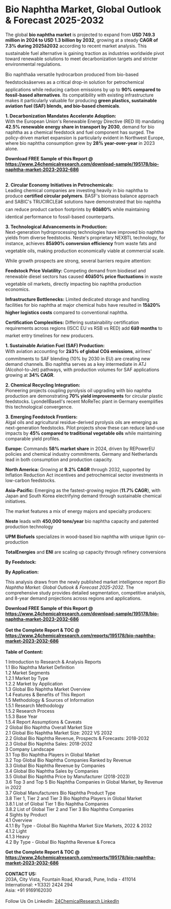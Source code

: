 <h1>Bio Naphtha Market, Global Outlook &amp; Forecast 2025-2032</h1><p>The global <strong>bio naphtha market</strong> is projected to expand from <strong>USD 749.3 million in 2024 to USD 1.3 billion by 2032</strong>, growing at a steady <strong>CAGR of 7.3% during 2025â2032</strong> according to recent market analysis. This sustainable fuel alternative is gaining traction as industries worldwide pivot toward renewable solutions to meet decarbonization targets and stricter environmental regulations.</p><p>Bio naphthaâa versatile hydrocarbon produced from bio-based feedstocksâserves as a critical drop-in solution for petrochemical applications while reducing carbon emissions by up to <strong>90% compared to fossil-based alternatives</strong>. Its compatibility with existing infrastructure makes it particularly valuable for producing <strong>green plastics, sustainable aviation fuel (SAF) blends, and bio-based chemicals</strong>.</p><p><strong>1. Decarbonization Mandates Accelerate Adoption:</strong><br>
With the European Union's Renewable Energy Directive (RED III) mandating <strong>42.5% renewable energy share in transport by 2030</strong>, demand for bio naphtha as a chemical feedstock and fuel component has surged. The policy-driven market expansion is particularly evident in Northwest Europe, where bio naphtha consumption grew by <strong>28% year-over-year</strong> in 2023 alone.</p><div><b>Download FREE Sample of this Report @ 
            <a href="https://www.24chemicalresearch.com/download-sample/195178/bio-naphtha-market-2023-2032-686">
            https://www.24chemicalresearch.com/download-sample/195178/bio-naphtha-market-2023-2032-686</a></b></div><br><p><strong>2. Circular Economy Initiatives in Petrochemicals:</strong><br>
Leading chemical companies are investing heavily in bio naphtha to produce <strong>certified circular polymers</strong>. BASF's biomass balance approach and SABIC's TRUCIRCLEâ¢ solutions have demonstrated that bio naphtha can reduce product carbon footprints by <strong>60â80%</strong> while maintaining identical performance to fossil-based counterparts.</p><p><strong>3. Technological Advancements in Production:</strong><br>
Next-generation hydroprocessing technologies have improved bio naphtha yields from diverse feedstocks. Neste's proprietary NEXBTL technology, for instance, achieves <strong>85â90% conversion efficiency</strong> from waste fats and vegetable oils, making production economically viable at commercial scale.</p><p>While growth prospects are strong, several barriers require attention:</p><p><strong>Feedstock Price Volatility:</strong> Competing demand from biodiesel and renewable diesel sectors has caused <strong>40â50% price fluctuations</strong> in waste vegetable oil markets, directly impacting bio naphtha production economics.</p><p><strong>Infrastructure Bottlenecks:</strong> Limited dedicated storage and handling facilities for bio naphtha at major chemical hubs have resulted in <strong>15â20% higher logistics costs</strong> compared to conventional naphtha.</p><p><strong>Certification Complexities:</strong> Differing sustainability certification requirements across regions (ISCC EU vs RSB vs RED) add <strong>6â9 months</strong> to market entry timelines for new producers.</p><p><strong>1. Sustainable Aviation Fuel (SAF) Production:</strong><br>
With aviation accounting for <strong>2â3% of global COâ emissions</strong>, airlines' commitments to SAF blending (10% by 2030 in EU) are creating new demand channels. Bio naphtha serves as a key intermediate in ATJ (Alcohol-to-Jet) pathways, with production volumes for SAF applications growing at <strong>34% CAGR</strong>.</p><p><strong>2. Chemical Recycling Integration:</strong><br>
Pioneering projects coupling pyrolysis oil upgrading with bio naphtha production are demonstrating <strong>70% yield improvements</strong> for circular plastic feedstocks. LyondellBasell's recent MoReTec plant in Germany exemplifies this technological convergence.</p><p><strong>3. Emerging Feedstock Frontiers:</strong><br>
Algal oils and agricultural residue-derived pyrolysis oils are emerging as next-generation feedstocks. Pilot projects show these can reduce land-use impacts by <strong>45% compared to traditional vegetable oils</strong> while maintaining comparable yield profiles.</p><p><strong>Europe:</strong> Commands <strong>58% market share</strong> in 2024, driven by REPowerEU policies and chemical industry commitments. Germany and Netherlands lead in both consumption and production capacity.</p><p><strong>North America:</strong> Growing at <strong>9.2% CAGR</strong> through 2032, supported by Inflation Reduction Act incentives and petrochemical sector investments in low-carbon feedstocks.</p><p><strong>Asia-Pacific:</strong> Emerging as the fastest-growing region (<strong>11.7% CAGR</strong>), with Japan and South Korea electrifying demand through sustainable chemical initiatives.</p><p>The market features a mix of energy majors and specialty producers:</p><p><strong>Neste</strong> leads with <strong>450,000 tons/year</strong> bio naphtha capacity and patented production technology</p><p><strong>UPM Biofuels</strong> specializes in wood-based bio naphtha with unique lignin co-production</p><p><strong>TotalEnergies</strong> and <strong>ENI</strong> are scaling up capacity through refinery conversions</p><p><strong>By Feedstock:</strong></p><p><strong>By Application:</strong></p><p>This analysis draws from the newly published market intelligence report <em>Bio Naphtha Market: Global Outlook &amp; Forecast 2025-2032</em>. The comprehensive study provides detailed segmentation, competitive analysis, and 8-year demand projections across regions and applications.</p><div><b>Download FREE Sample of this Report @ 
            <a href="https://www.24chemicalresearch.com/download-sample/195178/bio-naphtha-market-2023-2032-686">
            https://www.24chemicalresearch.com/download-sample/195178/bio-naphtha-market-2023-2032-686</a></b></div><br><div><b>Get the Complete Report & TOC @ 
            <a href="https://www.24chemicalresearch.com/reports/195178/bio-naphtha-market-2023-2032-686">
            https://www.24chemicalresearch.com/reports/195178/bio-naphtha-market-2023-2032-686</a></b></div><br>
            <b>Table of Content:</b><p>1 Introduction to Research & Analysis Reports<br />
    1.1 Bio Naphtha Market Definition<br />
    1.2 Market Segments<br />
        1.2.1 Market by Type<br />
        1.2.2 Market by Application<br />
    1.3 Global Bio Naphtha Market Overview<br />
    1.4 Features & Benefits of This Report<br />
    1.5 Methodology & Sources of Information<br />
        1.5.1 Research Methodology<br />
        1.5.2 Research Process<br />
        1.5.3 Base Year<br />
        1.5.4 Report Assumptions & Caveats<br />
2 Global Bio Naphtha Overall Market Size<br />
    2.1 Global Bio Naphtha Market Size: 2022 VS 2032<br />
    2.2 Global Bio Naphtha Revenue, Prospects & Forecasts: 2018-2032<br />
    2.3 Global Bio Naphtha Sales: 2018-2032<br />
3 Company Landscape<br />
    3.1 Top Bio Naphtha Players in Global Market<br />
    3.2 Top Global Bio Naphtha Companies Ranked by Revenue<br />
    3.3 Global Bio Naphtha Revenue by Companies<br />
    3.4 Global Bio Naphtha Sales by Companies<br />
    3.5 Global Bio Naphtha Price by Manufacturer (2018-2023)<br />
    3.6 Top 3 and Top 5 Bio Naphtha Companies in Global Market, by Revenue in 2022<br />
    3.7 Global Manufacturers Bio Naphtha Product Type<br />
    3.8 Tier 1, Tier 2 and Tier 3 Bio Naphtha Players in Global Market<br />
        3.8.1 List of Global Tier 1 Bio Naphtha Companies<br />
        3.8.2 List of Global Tier 2 and Tier 3 Bio Naphtha Companies<br />
4 Sights by Product<br />
    4.1 Overview<br />
        4.1.1 By Type - Global Bio Naphtha Market Size Markets, 2022 & 2032<br />
        4.1.2 Light<br />
        4.1.3 Heavy<br />
    4.2 By Type - Global Bio Naphtha Revenue & Foreca</p><div><b>Get the Complete Report & TOC @ 
            <a href="https://www.24chemicalresearch.com/reports/195178/bio-naphtha-market-2023-2032-686">
            https://www.24chemicalresearch.com/reports/195178/bio-naphtha-market-2023-2032-686</a></b></div><br><b>CONTACT US:</b><br>
            203A, City Vista, Fountain Road, Kharadi, Pune, India - 411014<br>
            International: +1(332) 2424 294<br>
            Asia: +91 9169162030 <br><br>
            Follow Us On LinkedIn: <a href="https://www.linkedin.com/company/24chemicalresearch/">24ChemicalResearch LinkedIn</a>